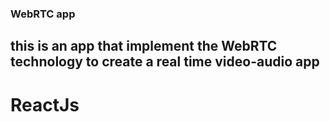 ###  WebRTC app

## this is an app that implement the WebRTC technology to create a real time video-audio app

# ReactJs